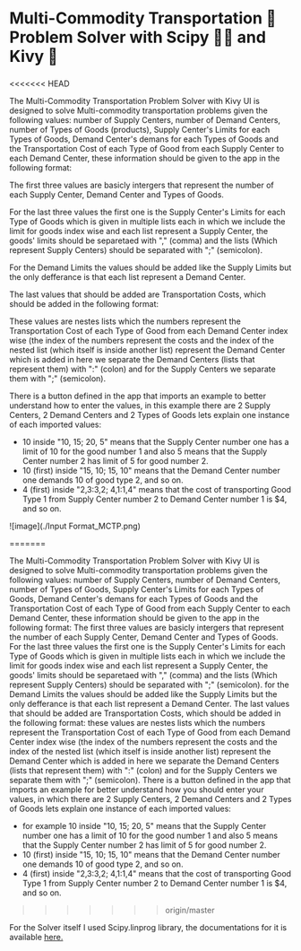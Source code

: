 # Multi-Commodity Transportation 🚛 Problem Solver with Scipy 🔬🐍 and Kivy 🥝
###
<<<<<<< HEAD
<p align="left">The Multi-Commodity Transportation Problem Solver with Kivy UI is designed to solve Multi-commodity transportation problems given the following values: number of Supply Centers, number of Demand Centers, number of Types of Goods (products),
Supply Center's Limits for each Types of Goods, Demand Center's demans for each Types of Goods and the Transportation Cost of each Type of Good from each Supply Center to each
Demand Center, these information should be given to the app in the following format:<br>

The first three values are basicly intergers that represent the number of each Supply Center, Demand Center and Types of Goods.<br>
  
For the last three values the first one is the Supply Center's Limits for each Type of Goods which is given in multiple lists each in which we include the limit for goods index wise
and each list represent a Supply Center, the goods' limits should be separetaed with "," (comma) and the lists (Which represent Supply Centers) should be separated with ";" (semicolon).<br>

For the Demand Limits the values should be added like the Supply Limits but the only defferance is that each list represent a Demand Center.<br>

The last values that should be added are Transportation Costs, which should be added in the following format:<br>

These values are nestes lists which the numbers represent the Transportation
Cost of each Type of Good from each Demand Center index wise (the index of the numbers represent the costs and the index of the nested list (which itself is inside another list) represent the Demand Center
which is added in here we separate the Demand Centers (lists that represent them) with ":" (colon) and for the Supply Centers we separate them with ";" (semicolon).<br>

There is a button defined in the app that imports an example to better understand how to enter the values, in this example there are 2 Supply Centers, 2 Demand Centers and 2 Types of Goods
lets explain one instance of each imported values:<p/>

* 10 inside "10, 15; 20, 5" means that the Supply Center number one has a limit of 10 for the good number 1 and also 5 means that the Supply Center number 2 has limit of 5 for good number 2.
* 10 (first) inside "15, 10; 15, 10" means that the Demand Center number one demands 10 of good type 2, and so on.
* 4 (first) inside "2,3:3,2; 4,1:1,4" means that the cost of transporting Good Type 1 from Supply Center number 2 to Demand Center number 1 is $4, and so on.

![image](./Input Format_MCTP.png)

=======
<p align="left">The Multi-Commodity Transportation Problem Solver with Kivy UI is designed to solve Multi-commodity transportation problems given the following values: number of Supply Centers, number of Demand Centers, number of Types of Goods,
Supply Center's Limits for each Types of Goods, Demand Center's demans for each Types of Goods and the Transportation Cost of each Type of Good from each Supply Center to each
Demand Center, these information should be given to the app in the following format:
  The first three values are basicly intergers that represent the number of each Supply Center, Demand Center and Types of Goods.
  For the last three values the first one is the Supply Center's Limits for each Type of Goods which is given in multiple lists each in which we include the limit for goods index wise
  and each list represent a Supply Center, the goods' limits should be separetaed with "," (comma) and the lists (Which represent Supply Centers) should be separated with ";" (semicolon).
  for the Demand Limits the values should be added like the Supply Limits but the only defferance is that each list represent a Demand Center.
  The last values that should be added are Transportation Costs, which should be added in the following format: these values are nestes lists which the numbers represent the Transportation
  Cost of each Type of Good from each Demand Center index wise (the index of the numbers represent the costs and the index of the nested list (which itself is inside another list) represent the Demand Center
  which is added in here we separate the Demand Centers (lists that represent them) with ":" (colon) and for the Supply Centers we separate them with ";" (semicolon).
There is a button defined in the app that imports an example for better understand how you should enter your values, in which there are 2 Supply Centers, 2 Demand Centers and 2 Types of Goods
lets explain one instance of each imported values:<p/>

* for example 10 inside "10, 15; 20, 5" means that the Supply Center number one has a limit of 10 for the good number 1 and also 5 means that the Supply Center number 2 has limit of 5 for good number 2.
* 10 (first) inside "15, 10; 15, 10" means that the Demand Center number one demands 10 of good type 2, and so on.
* 4 (first) inside "2,3:3,2; 4,1:1,4" means that the cost of transporting Good Type 1 from Supply Center number 2 to Demand Center number 1 is $4, and so on.

>>>>>>> origin/master
<p align="left">For the Solver itself I used Scipy.linprog library, the documentations for it is available <a href="https://docs.scipy.org/doc/scipy/reference/optimize.linprog-highs.html" target="_blank">here.<a/><p/>
